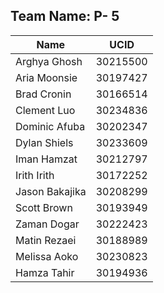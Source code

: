 ## Team Name: P- 5
| Name           | UCID     |
|----------------|----------|
| Arghya Ghosh   | 30215500 |
| Aria Moonsie   | 30197427 |
| Brad Cronin    | 30166514 |
| Clement Luo    | 30234836 |
| Dominic Afuba  | 30202347 |
| Dylan Shiels   | 30233609 |
| Iman Hamzat    | 30212797 |
| Irith Irith    | 30172252 |
| Jason Bakajika | 30208299 |
| Scott Brown    | 30193949 |
| Zaman Dogar    | 30222423 |
| Matin Rezaei   | 30188989 |
| Melissa Aoko   | 30230823 |
| Hamza Tahir    | 30194936 |